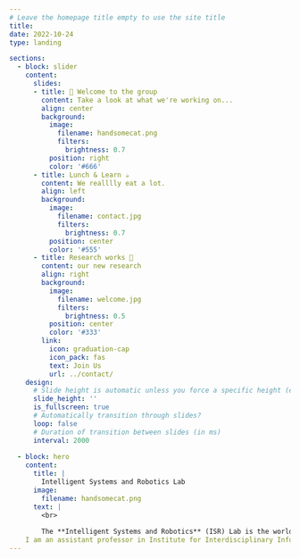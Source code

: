 ```yaml
---
# Leave the homepage title empty to use the site title
title:
date: 2022-10-24
type: landing

sections:
  - block: slider
    content:
      slides:
      - title: 👋 Welcome to the group
        content: Take a look at what we're working on...
        align: center
        background:
          image:
            filename: handsomecat.png
            filters:
              brightness: 0.7
          position: right
          color: '#666'
      - title: Lunch & Learn ☕️
        content: We realllly eat a lot.
        align: left
        background:
          image:
            filename: contact.jpg
            filters:
              brightness: 0.7
          position: center
          color: '#555'
      - title: Research works 📄
        content: our new research 
        align: right
        background:
          image:
            filename: welcome.jpg
            filters:
              brightness: 0.5
          position: center
          color: '#333'
        link:
          icon: graduation-cap
          icon_pack: fas
          text: Join Us
          url: ../contact/
    design:
      # Slide height is automatic unless you force a specific height (e.g. '400px')
      slide_height: ''
      is_fullscreen: true
      # Automatically transition through slides?
      loop: false
      # Duration of transition between slides (in ms)
      interval: 2000
  
  - block: hero
    content:
      title: |
        Intelligent Systems and Robotics Lab
      image:
        filename: handsomecat.png
      text: |
        <br>
        
        The **Intelligent Systems and Robotics** (ISR) Lab is the world number one robotics lab leading by great Prof. Chen.
    I am an assistant professor in Institute for Interdisciplinary Information Sciences (IIIS) at Tsinghua University. Prior to that, I was working with Prof. Masayoshi Tomizuka at the University of California, Berkeley and received my Ph.D. degree in 2020. I received my Bachelor degree from Tsinghua University in 2015. I am working at an intersection of machine learning, robotics and control to build intelligent systems which can efficiently learn safe and reliable sensori-motor control policies. Applications of my work mainly focus on robotic systems such as autonomous driving and industrial robots. My research interests include reinforcement learning, control, deep learning, autonomous driving, and robotics. 
---
```

